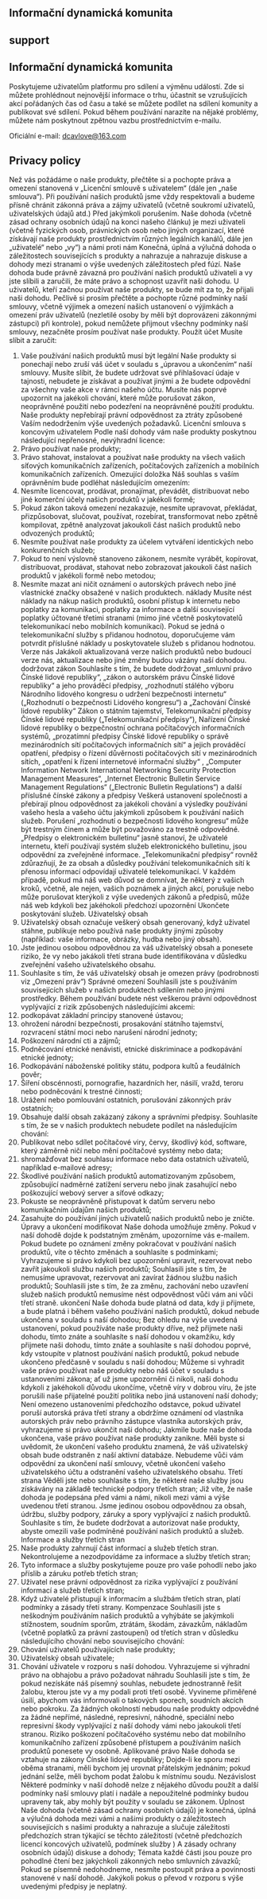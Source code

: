 ## Informační dynamická komunita


## support
## Informační dynamická komunita

Poskytujeme uživatelům platformu pro sdílení a výměnu událostí. Zde si můžete prohlédnout nejnovější informace o trhu, účastnit se vzrušujících akcí pořádaných čas od času a také se můžete podílet na sdílení komunity a publikovat své sdílení.
Pokud během používání narazíte na nějaké problémy, můžete nám poskytnout zpětnou vazbu prostřednictvím e-mailu.

Oficiální e-mail: dcavlove@163.com



## Privacy policy

Než vás požádáme o naše produkty, přečtěte si a pochopte práva a omezení stanovená v „Licenční smlouvě s uživatelem“ (dále jen „naše smlouva“).
Při používání našich produktů jsme vždy respektovali a budeme přísně chránit zákonná práva a zájmy uživatelů (včetně soukromí uživatelů, uživatelských údajů atd.) Před jakýmkoli porušením.
Naše dohoda (včetně zásad ochrany osobních údajů na konci našeho článku) je mezi uživateli (včetně fyzických osob, právnických osob nebo jiných organizací, které získávají naše produkty prostřednictvím různých legálních kanálů, dále jen „uživatelé“ nebo „vy“) a námi proti nám Konečná, úplná a výlučná dohoda o záležitostech souvisejících s produkty a nahrazuje a nahrazuje diskuse a dohody mezi stranami o výše uvedených záležitostech před fúzí.
Naše dohoda bude právně závazná pro používání našich produktů uživateli a vy jste slíbili a zaručili, že máte právo a schopnost uzavřít naši dohodu. U uživatelů, kteří začnou používat naše produkty, se bude mít za to, že přijali naši dohodu. Pečlivě si prosím přečtěte a pochopte různé podmínky naší smlouvy, včetně výjimek a omezení našich ustanovení o výjimkách a omezení práv uživatelů (nezletilé osoby by měli být doprovázeni zákonnými zástupci) při kontrole), pokud nemůžete přijmout všechny podmínky naší smlouvy, nezačněte prosím používat naše produkty.
Použít účet
Musíte slíbit a zaručit:
1. Vaše používání našich produktů musí být legální
Naše produkty si ponechají nebo zruší váš účet v souladu s „úpravou a ukončením“ naší smlouvy. Musíte slíbit, že budete udržovat své přihlašovací údaje v tajnosti, nebudete je získávat a používat jinými a že budete odpovědní za všechny vaše akce v rámci našeho účtu. Musíte nás poprvé upozornit na jakékoli chování, které může porušovat zákon, neoprávněné použití nebo podezření na neoprávněné použití produktu. Naše produkty nepřebírají právní odpovědnost za ztráty způsobené Vaším nedodržením výše uvedených požadavků.
Licenční smlouva s koncovým uživatelem
Podle naší dohody vám naše produkty poskytnou následující nepřenosné, nevýhradní licence:
1. Právo používat naše produkty;
2. Právo stahovat, instalovat a používat naše produkty na všech vašich síťových komunikačních zařízeních, počítačových zařízeních a mobilních komunikačních zařízeních.
Omezující doložka
Náš souhlas s vaším oprávněním bude podléhat následujícím omezením:
1. Nesmíte licencovat, prodávat, pronajímat, převádět, distribuovat nebo jiné komerční účely našich produktů v jakékoli formě;
2. Pokud zákon taková omezení nezakazuje, nesmíte upravovat, překládat, přizpůsobovat, slučovat, používat, rozebírat, transformovat nebo zpětně kompilovat, zpětně analyzovat jakoukoli část našich produktů nebo odvozených produktů;
3. Nesmíte používat naše produkty za účelem vytváření identických nebo konkurenčních služeb;
4. Pokud to není výslovně stanoveno zákonem, nesmíte vyrábět, kopírovat, distribuovat, prodávat, stahovat nebo zobrazovat jakoukoli část našich produktů v jakékoli formě nebo metodou;
5. Nesmíte mazat ani ničit oznámení o autorských právech nebo jiné vlastnické značky obsažené v našich produktech.
náklady
Musíte nést náklady na nákup našich produktů, osobní přístup k internetu nebo poplatky za komunikaci, poplatky za informace a další související poplatky účtované třetími stranami (mimo jiné včetně poskytovatelů telekomunikací nebo mobilních komunikací). Pokud se jedná o telekomunikační služby s přidanou hodnotou, doporučujeme vám potvrdit příslušné náklady u poskytovatele služeb s přidanou hodnotou.
Verze nás
Jakákoli aktualizovaná verze našich produktů nebo budoucí verze nás, aktualizace nebo jiné změny budou vázány naší dohodou.
dodržovat zákon
Souhlasíte s tím, že budete dodržovat „smluvní právo Čínské lidové republiky“, „zákon o autorském právu Čínské lidové republiky“ a jeho prováděcí předpisy, „rozhodnutí stálého výboru Národního lidového kongresu o udržení bezpečnosti internetu“ („Rozhodnutí o bezpečnosti Lidového kongresu“) a „Zachování Čínské lidové republiky“ Zákon o státním tajemství, Telekomunikační předpisy Čínské lidové republiky („Telekomunikační předpisy“), Nařízení Čínské lidové republiky o bezpečnostní ochrana počítačových informačních systémů, „prozatímní předpisy Čínské lidové republiky o správě mezinárodních sítí počítačových informačních sítí“ a jejich prováděcí opatření, předpisy o řízení důvěrnosti počítačových sítí v mezinárodních sítích, „opatření k řízení internetové informační služby“ , „Computer Information Network International Networking Security Protection Management Measures“, „Internet Electronic Bulletin Service Management Regulations“ („Electronic Bulletin Regulations“) a další příslušné čínské zákony a předpisy Veškerá ustanovení společnosti a přebírají plnou odpovědnost za jakékoli chování a výsledky používání vašeho hesla a vašeho účtu jakýmkoli způsobem k používání našich služeb. Porušení „rozhodnutí o bezpečnosti lidového kongresu“ může být trestným činem a může být považováno za trestně odpovědné. „Předpisy o elektronickém bulletinu“ jasně stanoví, že uživatelé internetu, kteří používají systém služeb elektronického bulletinu, jsou odpovědní za zveřejněné informace. „Telekomunikační předpisy“ rovněž zdůrazňují, že za obsah a důsledky používání telekomunikačních sítí k přenosu informací odpovídají uživatelé telekomunikací. V každém případě, pokud má náš web důvod se domnívat, že některý z vašich kroků, včetně, ale nejen, vašich poznámek a jiných akcí, porušuje nebo může porušovat kterýkoli z výše uvedených zákonů a předpisů, může náš web kdykoli bez jakéhokoli předchozí upozornění Ukončete poskytování služeb.
Uživatelský obsah
1. Uživatelský obsah označuje veškerý obsah generovaný, když uživatel stáhne, publikuje nebo používá naše produkty jinými způsoby (například: vaše informace, obrázky, hudba nebo jiný obsah).
2. Jste jedinou osobou odpovědnou za váš uživatelský obsah a ponesete riziko, že vy nebo jakákoli třetí strana bude identifikována v důsledku zveřejnění vašeho uživatelského obsahu.
3. Souhlasíte s tím, že váš uživatelský obsah je omezen právy (podrobnosti viz „Omezení práv“)
Správné omezení
Souhlasili jste s používáním souvisejících služeb v našich produktech sdílením nebo jinými prostředky. Během používání budete nést veškerou právní odpovědnost vyplývající z rizik způsobených následujícími akcemi:
1. podkopávat základní principy stanovené ústavou;
2. ohrožení národní bezpečnosti, prosakování státního tajemství, rozvracení státní moci nebo narušení národní jednoty;
3. Poškození národní cti a zájmů;
4. Podněcování etnické nenávisti, etnické diskriminace a podkopávání etnické jednoty;
5. Podkopávání náboženské politiky státu, podpora kultů a feudálních pověr;
6. Šíření obscénnosti, pornografie, hazardních her, násilí, vražd, teroru nebo podněcování k trestné činnosti;
7. Urážení nebo pomlouvání ostatních, porušování zákonných práv ostatních;
8. Obsahuje další obsah zakázaný zákony a správními předpisy.
Souhlasíte s tím, že se v našich produktech nebudete podílet na následujícím chování:
1. Publikovat nebo sdílet počítačové viry, červy, škodlivý kód, software, který záměrně ničí nebo mění počítačové systémy nebo data;
2. shromažďovat bez souhlasu informace nebo data ostatních uživatelů, například e-mailové adresy;
3. Škodlivé používání našich produktů automatizovaným způsobem, způsobující nadměrné zatížení serveru nebo jinak zasahující nebo poškozující webový server a síťové odkazy;
4. Pokuste se neoprávněně přistupovat k datům serveru nebo komunikačním údajům našich produktů;
5. Zasahujte do používání jiných uživatelů našich produktů nebo je zničte.
Úpravy a ukončení
modifikovat
Naše dohoda umožňuje změny. Pokud v naší dohodě dojde k podstatným změnám, upozorníme vás e-mailem. Pokud budete po oznámení změny pokračovat v používání našich produktů, víte o těchto změnách a souhlasíte s podmínkami;
Vyhrazujeme si právo kdykoli bez upozornění upravit, rezervovat nebo zavřít jakoukoli službu našich produktů;
Souhlasili jste s tím, že nemusíme upravovat, rezervovat ani zavírat žádnou službu našich produktů;
Souhlasili jste s tím, že za změnu, zachování nebo uzavření služeb našich produktů nemusíme nést odpovědnost vůči vám ani vůči třetí straně.
ukončení
Naše dohoda bude platná od data, kdy ji přijmete, a bude platná i během vašeho používání našich produktů, dokud nebude ukončena v souladu s naší dohodou;
Bez ohledu na výše uvedená ustanovení, pokud používáte naše produkty dříve, než přijmete naši dohodu, tímto znáte a souhlasíte s naší dohodou v okamžiku, kdy přijmete naši dohodu, tímto znáte a souhlasíte s naší dohodou poprvé, kdy vstoupíte v platnost používání našich produktů, pokud nebude ukončeno předčasně v souladu s naší dohodou;
Můžeme si vyhradit vaše právo používat naše produkty nebo náš účet v souladu s ustanoveními zákona; ať už jsme upozorněni či nikoli, naši dohodu kdykoli z jakéhokoli důvodu ukončíme, včetně víry v dobrou víru, že jste porušili naše přijatelné použití politika nebo jiná ustanovení naší dohody;
Není omezeno ustanoveními předchozího odstavce, pokud uživatel poruší autorská práva třetí strany a obdržíme oznámení od vlastníka autorských práv nebo právního zástupce vlastníka autorských práv, vyhrazujeme si právo ukončit naši dohodu;
Jakmile bude naše dohoda ukončena, vaše právo používat naše produkty zanikne. Měli byste si uvědomit, že ukončení vašeho produktu znamená, že váš uživatelský obsah bude odstraněn z naší aktivní databáze. Nebudeme vůči vám odpovědní za ukončení naší smlouvy, včetně ukončení vašeho uživatelského účtu a odstranění vašeho uživatelského obsahu.
Třetí strana
Věděli jste nebo souhlasíte s tím, že některé naše služby jsou získávány na základě technické podpory třetích stran;
Již víte, že naše dohoda je podepsána před vámi a námi, nikoli mezi vámi a výše uvedenou třetí stranou. Jsme jedinou osobou odpovědnou za obsah, údržbu, služby podpory, záruky a spory vyplývající z našich produktů. Souhlasíte s tím, že budete dodržovat a autorizovat naše produkty, abyste omezili vaše podmíněné používání našich produktů a služeb.
Informace a služby třetích stran
1. Naše produkty zahrnují část informací a služeb třetích stran. Nekontrolujeme a nezodpovídáme za informace a služby třetích stran;
2. Tyto informace a služby poskytujeme pouze pro vaše pohodlí nebo jako příslib a záruku potřeb třetích stran;
3. Uživatel nese právní odpovědnost za rizika vyplývající z používání informací a služeb třetích stran;
4. Když uživatelé přistupují k informacím a službám třetích stran, platí podmínky a zásady třetí strany.
Kompenzace
Souhlasili jste s neškodným používáním našich produktů a vyhýbáte se jakýmkoli stížnostem, soudním sporům, ztrátám, škodám, závazkům, nákladům (včetně poplatků za právní zastoupení) od třetích stran v důsledku následujícího chování nebo souvisejícího chování:
1. Chování uživatelů používajících naše produkty;
2. Uživatelský obsah uživatele;
3. Chování uživatele v rozporu s naší dohodou.
Vyhrazujeme si výhradní právo na obhajobu a právo požadovat náhradu
Souhlasili jste s tím, že pokud nezískáte náš písemný souhlas, nebudete jednostranně řešit žalobu, kterou jste vy a my podali proti třetí osobě.
Vyvineme přiměřené úsilí, abychom vás informovali o takových sporech, soudních akcích nebo pokroku.
Za žádných okolností nebudou naše produkty odpovědné za žádné nepřímé, následné, represivní, náhodné, speciální nebo represivní škody vyplývající z naší dohody vámi nebo jakoukoli třetí stranou. Riziko poškození počítačového systému nebo dat mobilního komunikačního zařízení způsobené přístupem a používáním našich produktů ponesete vy osobně.
Aplikované právo
Naše dohoda se vztahuje na zákony Čínské lidové republiky;
Dojde-li ke sporu mezi oběma stranami, měli bychom jej urovnat přátelským jednáním; pokud jednání selže, měli bychom podat žalobu k místnímu soudu.
Nezávislost
Některé podmínky v naší dohodě nelze z nějakého důvodu použít a další podmínky naší smlouvy platí i nadále a nepoužitelné podmínky budou upraveny tak, aby mohly být použity v souladu se zákonem.
Úplnost
Naše dohoda (včetně zásad ochrany osobních údajů) je konečná, úplná a výlučná dohoda mezi vámi a našimi produkty o záležitostech souvisejících s našimi produkty a nahrazuje a slučuje záležitosti předchozích stran týkající se těchto záležitostí (včetně předchozích licencí koncových uživatelů, podmínek služby ) A zásady ochrany osobních údajů) diskuse a dohody;
Témata každé části jsou pouze pro pohodlné čtení bez jakýchkoli zákonných nebo smluvních závazků;
Pokud se písemně nedohodneme, nesmíte postoupit práva a povinnosti stanovené v naší dohodě. Jakýkoli pokus o převod v rozporu s výše uvedenými předpisy je neplatný.
